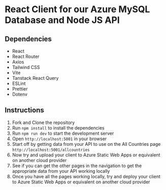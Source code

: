 # React Client for our Azure MySQL Database and Node JS API

## Dependencies

- React
- React Router
- Axios
- Tailwind CSS
- Vite
- Tanstack React Query
- ESLint
- Prettier
- Dotenv

## Instructions

1. Fork and Clone the repository
2. Run `npm install` to install the dependencies
3. Run `npm run dev` to start the development server
4. Open `http://localhost:5001` in your browser
5. Start off by getting data from your API to use on the All Countries page `http://localhost:5001/allcountries`
6. Now try and upload your client to Azure Static Web Apps or equivalent on another cloud provider
7. See if you can get the other pages in the navigation to get the appropriate data from your API working locally
8. Once you have all the pages working locally, try and deploy your client to Azure Static Web Apps or equivalent on another cloud provider

